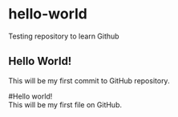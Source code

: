 # hello-world
Testing repository to learn Github

## Hello World!
This will be my first commit to GitHub repository.

#Hello world!  
This will be my first file on GitHub. 
